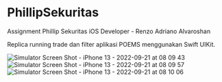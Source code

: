 # PhillipSekuritas
Assignment Phillip Sekuritas iOS Developer - Renzo Adriano Alvaroshan

Replica running trade dan filter aplikasi POEMS menggunakan Swift UIKit.

![Simulator Screen Shot - iPhone 13 - 2022-09-21 at 08 09 43](https://user-images.githubusercontent.com/55566616/191391935-2709471a-6074-40af-91d7-ee6db076805a.png)
![Simulator Screen Shot - iPhone 13 - 2022-09-21 at 08 09 57](https://user-images.githubusercontent.com/55566616/191391943-d6c193ed-177c-4836-96bc-4bfa43d8f1b4.png)
![Simulator Screen Shot - iPhone 13 - 2022-09-21 at 08 10 06](https://user-images.githubusercontent.com/55566616/191391952-3be6e5da-7acc-4759-a5ba-2f87ce90d876.png)
